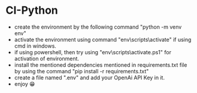 # CI-Python
- create the environment by the following command
"python -m venv env"
- activate the environment using command "env\scripts\activate" if using cmd in windows.
- if using powershell, then try using "env\scripts\activate.ps1" for activation of environment.
- install the mentioned dependencies mentioned in requirements.txt file by using the command "pip install -r requirements.txt"
- create a file named ".env" and add your OpenAi API Key in it.
- enjoy 😁
